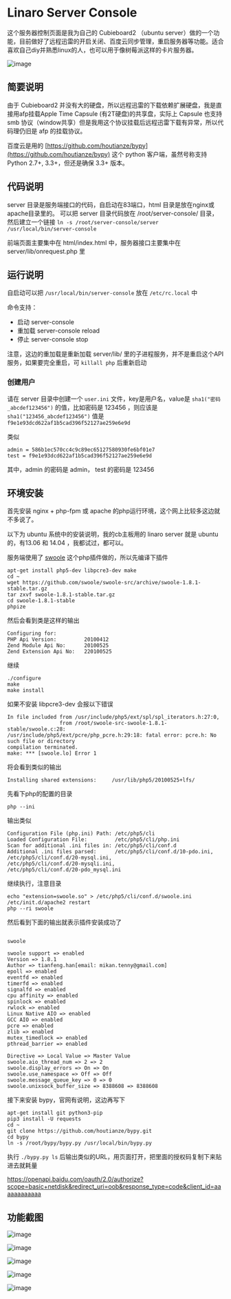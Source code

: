 # Linaro Server Console

这个服务器控制页面是我为自己的 Cubieboard2 （ubuntu server）做的一个功能，目前做好了远程迅雷的开启关闭、百度云同步管理，重启服务器等功能。适合喜欢自己diy并熟悉linux的人，也可以用于像树莓派这样的卡片服务器。

![image](img/IMG_2584.PNG)

## 简要说明
由于 Cubieboard2 并没有大的硬盘，所以远程迅雷的下载依赖扩展硬盘，我是直接用afp挂载Apple Time Capsule (有2T硬盘)的共享盘，实际上 Capsule 也支持 smb 协议（window共享）但是我用这个协议挂载后远程迅雷下载有异常，所以代码理仍旧是 afp 的挂载协议。

百度云是用的 [https://github.com/houtianze/bypy](https://github.com/houtianze/bypy) 这个 python 客户端，虽然号称支持Python 2.7+, 3.3+，但还是确保 3.3+ 版本。


## 代码说明

server 目录是服务端接口的代码，自启动在83端口，html 目录是放在nginx或apache目录里的。
可以把 server 目录代码放在 /root/server-console/ 目录，然后建立一个链接 `ln -s /root/server-console/server /usr/local/bin/server-console`

前端页面主要集中在 html/index.html 中，服务器接口主要集中在 server/lib/onrequest.php 里


## 运行说明
自启动可以把 `/usr/local/bin/server-console` 放在 `/etc/rc.local` 中

命令支持：

* 启动 server-console
* 重加载 server-console reload
* 停止 server-console stop

注意，这边的重加载是重新加载 server/lib/ 里的子进程服务，并不是重启这个API服务，如果要完全重启，可 `killall php` 后重新启动

### 创建用户
请在 server 目录中创建一个 `user.ini` 文件，key是用户名，value是 `sha1("密码_abcdef123456")` 的值，比如密码是 123456 ，则应该是 `sha1("123456_abcdef123456")` 值是 `f9e1e93dcd622af1b5cad396f52127ae259e6e9d`

类似
```
admin = 586b1ec570cc4c9c89ec65127580930fe6bf01e7
test = f9e1e93dcd622af1b5cad396f52127ae259e6e9d
```
其中，admin 的密码是 admin， test 的密码是 123456



## 环境安装

首先安装 nginx + php-fpm 或 apache 的php运行环境，这个网上比较多这边就不多说了。

以下为 ubuntu 系统中的安装说明，我的cb主板用的 linaro server 就是 ubuntu的，有13.06 和 14.04 ，我都试过，都可以。

服务端使用了 [swoole](http://www.swoole.com/) 这个php插件做的，所以先编译下插件

```
apt-get install php5-dev libpcre3-dev make
cd ~
wget https://github.com/swoole/swoole-src/archive/swoole-1.8.1-stable.tar.gz
tar zxvf swoole-1.8.1-stable.tar.gz
cd swoole-1.8.1-stable
phpize
```
然后会看到类是这样的输出
```
Configuring for:
PHP Api Version:         20100412
Zend Module Api No:      20100525
Zend Extension Api No:   220100525
```

继续
```
./configure
make
make install
```

如果不安装 libpcre3-dev 会报以下错误
```
In file included from /usr/include/php5/ext/spl/spl_iterators.h:27:0,
                 from /root/swoole-src-swoole-1.8.1-stable/swoole.c:28:
/usr/include/php5/ext/pcre/php_pcre.h:29:18: fatal error: pcre.h: No such file or directory
compilation terminated.
make: *** [swoole.lo] Error 1
```

将会看到类似的输出
```
Installing shared extensions:     /usr/lib/php5/20100525+lfs/
```
先看下php的配置的目录
```
php --ini
```
输出类似
```
Configuration File (php.ini) Path: /etc/php5/cli
Loaded Configuration File:         /etc/php5/cli/php.ini
Scan for additional .ini files in: /etc/php5/cli/conf.d
Additional .ini files parsed:      /etc/php5/cli/conf.d/10-pdo.ini,
/etc/php5/cli/conf.d/20-mysql.ini,
/etc/php5/cli/conf.d/20-mysqli.ini,
/etc/php5/cli/conf.d/20-pdo_mysql.ini
```

继续执行，注意目录

```
echo "extension=swoole.so" > /etc/php5/cli/conf.d/swoole.ini
/etc/init.d/apache2 restart
php --ri swoole
```

然后看到下面的输出就表示插件安装成功了
```

swoole

swoole support => enabled
Version => 1.8.1
Author => tianfeng.han[email: mikan.tenny@gmail.com]
epoll => enabled
eventfd => enabled
timerfd => enabled
signalfd => enabled
cpu affinity => enabled
spinlock => enabled
rwlock => enabled
Linux Native AIO => enabled
GCC AIO => enabled
pcre => enabled
zlib => enabled
mutex_timedlock => enabled
pthread_barrier => enabled

Directive => Local Value => Master Value
swoole.aio_thread_num => 2 => 2
swoole.display_errors => On => On
swoole.use_namespace => Off => Off
swoole.message_queue_key => 0 => 0
swoole.unixsock_buffer_size => 8388608 => 8388608

```

接下来安装 bypy，官网有说明，这边再写下
```
apt-get install git python3-pip
pip3 install -U requests
cd ~
git clone https://github.com/houtianze/bypy.git
cd bypy
ln -s /root/bypy/bypy.py /usr/local/bin/bypy.py
```

执行 `./bypy.py ls` 后输出类似的URL，用页面打开，把里面的授权码复制下来贴进去就耗量

https://openapi.baidu.com/oauth/2.0/authorize?scope=basic+netdisk&redirect_uri=oob&response_type=code&client_id=aaaaaaaaaaaa



## 功能截图

![image](img/IMG_2584.PNG)

![image](img/IMG_2585.PNG)

![image](img/IMG_2586.PNG)

![image](img/IMG_2587.PNG)

![image](img/IMG_2588.PNG)

